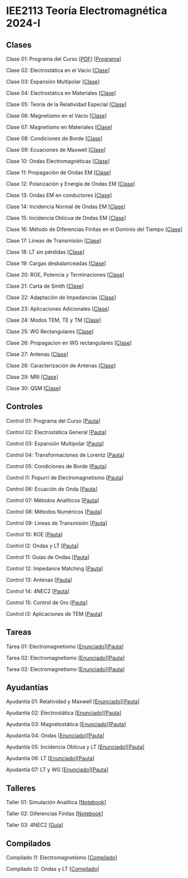 # IEE2113 Teoría Electromagnética 2024-I

## Clases
Clase 01: Programa del Curso 
[[PDF](https://github.com/jisilva8/IEE2113_2024_01/blob/main/Clases/Clase01-Programa.pdf)]
[[Programa](https://github.com/jisilva8/IEE2113_2024_01/blob/main/Administrativo/programa_curso_v1.pdf)]

Clase 02: Electrostática en el Vacío 
[[Clase](https://github.com/jisilva8/IEE2113_2024_01/blob/main/Clases/Clase02-ElectroEnVacio.pdf)]

Clase 03: Expansión Multipolar 
[[Clase](https://github.com/jisilva8/IEE2113_2024_01/blob/main/Clases/Clase03-ExpansionMultipolar.pdf)]

Clase 04: Electrostática en Materiales 
[[Clase](https://github.com/jisilva8/IEE2113_2024_01/blob/main/Clases/Clase04-ElectroEnMateriales.pdf)]

Clase 05: Teoría de la Relatividad Especial 
[[Clase](https://github.com/jisilva8/IEE2113_2024_01/blob/main/Clases/Clase05-RelatividadEspecial.pdf)]

Clase 06: Magnetismo en el Vacío
[[Clase](https://github.com/jisilva8/IEE2113_2024_01/blob/main/Clases/Clase06-MagnetoEnVacio.pdf)]

Clase 07: Magnetismo en Materiales
[[Clase](https://github.com/jisilva8/IEE2113_2024_01/blob/main/Clases/Clase07-MagnetoEnMateriales.pdf)]

Clase 08: Condiciones de Borde [[Clase](https://github.com/jisilva8/IEE2113_2024_01/blob/main/Clases/Clase08-CondicionesDeBorde.pdf)]

Clase 09: Ecuaciones de Maxwell
[[Clase](https://github.com/jisilva8/IEE2113_2024_01/blob/main/Clases/Clase09-EcuacionesDeMaxwell.pdf)]

Clase 10: Ondas Electromagnéticas [[Clase](https://github.com/jisilva8/IEE2113_2024_01/blob/main/Clases/Clase10-OndasEM.pdf)]

Clase 11: Propagación de Ondas EM [[Clase](https://github.com/jisilva8/IEE2113_2024_01/blob/main/Clases/Clase11-PropagacionOndasEM.pdf)]

Clase 12: Polarización y Energía de Ondas EM [[Clase](https://github.com/jisilva8/IEE2113_2024_01/blob/main/Clases/Clase12-PolarizacionEnergiaOndasEM.pdf)]

Clase 13: Ondas EM en conductores [[Clase](https://github.com/jisilva8/IEE2113_2024_01/blob/main/Clases/Clase13-OndasEMConductores.pdf)]

Clase 14: Incidencia Normal de Ondas EM [[Clase](https://github.com/jisilva8/IEE2113_2024_01/blob/main/Clases/Clase14-IncidenciaNormal.pdf)]

Clase 15: Incidencia Oblicua de Ondas EM [[Clase](https://github.com/jisilva8/IEE2113_2024_01/blob/main/Clases/Clase15-IncidenciaOblicua.pdf)]

Clase 16: Método de Diferencias Finitas en el Dominio del Tiempo [[Clase](https://github.com/jisilva8/IEE2113_2024_01/blob/main/Clases/Clase16-DiferenciasFinitas.pdf)]

Clase 17: Líneas de Transmisión [[Clase](https://github.com/jisilva8/IEE2113_2024_01/blob/main/Clases/Clase17-IntroLineasdeTransmision.pdf)]

Clase 18: LT sin pérdidas [[Clase](https://github.com/jisilva8/IEE2113_2024_01/blob/main/Clases/Clase18-LTsinPerdidas.pdf)]

Clase 19: Cargas desbalanceadas [[Clase](https://github.com/jisilva8/IEE2113_2024_01/blob/main/Clases/Clase19-CargasDesbalanceadas.pdf)]

Clase 20: ROE, Potencia y Terminaciones [[Clase](https://github.com/jisilva8/IEE2113_2024_01/blob/main/Clases/Clase20-ROEPotenciaTerminaciones.pdf)]

Clase 21: Carta de Smith [[Clase](https://github.com/jisilva8/IEE2113_2024_01/blob/main/Clases/Clase21-CartaSmith.pdf)]

Clase 22: Adaptación de Impedancias [[Clase](https://github.com/jisilva8/IEE2113_2024_01/blob/main/Clases/Clase22-AdaptacionImpedancias.pdf)]

Clase 23: Aplicaciones Adicionales [[Clase](https://github.com/jisilva8/IEE2113_2024_01/blob/main/Clases/Clase23-AplicacionesAdicionales.pdf)]

Clase 24: Modos TEM, TE y TM [[Clase](https://github.com/jisilva8/IEE2113_2024_01/blob/main/Clases/Clase24-ModosTEMTETM.pdf)]

Clase 25: WG Rectangulares [[Clase](https://github.com/jisilva8/IEE2113_2024_01/blob/main/Clases/Clase25-GuiasRectangularesTEMTETM.pdf)]

Clase 26: Propagacion en WG rectangulares [[Clase](https://github.com/jisilva8/IEE2113_2024_01/blob/main/Clases/Clase26-GuiasRectangularesPropagacion.pdf)]

Clase 27: Antenas [[Clase](https://github.com/jisilva8/IEE2113_2024_01/blob/main/Clases/Clase27-IntroAntenas.pdf)]

Clase 28: Caracterización de Antenas [[Clase](https://github.com/jisilva8/IEE2113_2024_01/blob/main/Clases/Clase28-CaractAntenas.pdf)]

Clase 29: MRI [[Clase](https://github.com/jisilva8/IEE2113_2024_01/blob/main/Clases/Clase29-MRI.pdf)]

Clase 30: QSM [[Clase](https://github.com/jisilva8/IEE2113_2024_01/blob/main/Clases/Clase30-QSM.pdf)]


## Controles
Control 01: Programa del Curso 
[[Pauta](https://github.com/jisilva8/IEE2113_2024_01/blob/main/Controles/control_01-pauta.pdf)]

Control 02: Electrostática General
[[Pauta](https://github.com/jisilva8/IEE2113_2024_01/blob/main/Controles/control_02-pauta.pdf)]

Control 03: Expansión Multipolar
[[Pauta](https://github.com/jisilva8/IEE2113_2024_01/blob/main/Controles/control_03-pauta.pdf)]

Control 04: Transformaciones de Lorentz
[[Pauta](https://github.com/jisilva8/IEE2113_2024_01/blob/main/Controles/control_04-pauta.pdf)]

Control 05: Condiciones de Borde
[[Pauta](https://github.com/jisilva8/IEE2113_2024_01/blob/main/Controles/control_05-pauta.pdf)]

Control I1: Popurrí de Electromagnetismo
[[Pauta](https://github.com/jisilva8/IEE2113_2024_01/blob/main/Controles/control_i1_pauta.pdf)]

Control 06: Ecuación de Onda
[[Pauta](https://github.com/jisilva8/IEE2113_2024_01/blob/main/Controles/control_06-pauta.pdf)]

Control 07: Métodos Analíticos
[[Pauta](https://github.com/jisilva8/IEE2113_2024_01/blob/main/Controles/control_07-pauta.pdf)]

Control 08: Métodos Numéricos
[[Pauta](https://github.com/jisilva8/IEE2113_2024_01/blob/main/Controles/control_08-pauta.pdf)]

Control 09: Lineas de Transmisión
[[Pauta](https://github.com/jisilva8/IEE2113_2024_01/blob/main/Controles/control_09-pauta.pdf)]

Control 10: ROE
[[Pauta](https://github.com/jisilva8/IEE2113_2024_01/blob/main/Controles/control_10-pauta.pdf)]

Control I2: Ondas y LT
[[Pauta](https://github.com/jisilva8/IEE2113_2024_01/blob/main/Controles/control_i2-pauta.pdf)]

Control 11: Guías de Ondas
[[Pauta](https://github.com/jisilva8/IEE2113_2024_01/blob/main/Controles/control_11-pauta.pdf)]

Control 12: Impedance Matching
[[Pauta](https://github.com/jisilva8/IEE2113_2024_01/blob/main/Controles/control_12-pauta.pdf)]

Control 13: Antenas
[[Pauta](https://github.com/jisilva8/IEE2113_2024_01/blob/main/Controles/control_13-pauta.pdf)]

Control 14: 4NEC2
[[Pauta](https://github.com/jisilva8/IEE2113_2024_01/blob/main/Controles/control_14-pauta.pdf)]

Control 15: Control de Oro
[[Pauta](https://github.com/jisilva8/IEE2113_2024_01/blob/main/Controles/control_15-pauta.pdf)]

Control I3: Aplicaciones de TEM
[[Pauta](https://github.com/jisilva8/IEE2113_2024_01/blob/main/Controles/control_i3-pauta.pdf)]


## Tareas
Tarea 01: Electromagnetismo [[Enunciado](https://github.com/jisilva8/IEE2113_2024_01/blob/main/Tareas/Tarea_01.pdf)][[Pauta](https://github.com/jisilva8/IEE2113_2024_01/blob/main/Tareas/Tarea_01-pauta.pdf)]

Tarea 02: Electromagnetismo [[Enunciado](https://github.com/jisilva8/IEE2113_2024_01/blob/main/Tareas/Tarea_02.pdf)][[Pauta](https://github.com/jisilva8/IEE2113_2024_01/blob/main/Tareas/Tarea_02-pauta.pdf)]

Tarea 02: Electromagnetismo [[Enunciado](https://github.com/jisilva8/IEE2113_2024_01/blob/main/Tareas/Tarea_03.pdf)][[Pauta](https://github.com/jisilva8/IEE2113_2024_01/blob/main/Tareas/Tarea_03-pauta.pdf)]


## Ayudantías
Ayudantía 01: Relatividad y Maxwell [[Enunciado](https://github.com/jisilva8/IEE2113_2024_01/blob/main/Ayudantias/Ayudantia01.pdf)][[Pauta](https://github.com/jisilva8/IEE2113_2024_01/blob/main/Ayudantias/Ayudantia01-PAUTA.pdf)]

Ayudantía 02: Electrostática [[Enunciado](https://github.com/jisilva8/IEE2113_2024_01/blob/main/Ayudantias/Ayudantia02.pdf)][[Pauta](https://github.com/jisilva8/IEE2113_2024_01/blob/main/Ayudantias/Ayudantia02-PAUTA.pdf)]

Ayudantía 03: Magnetostática [[Enunciado](https://github.com/jisilva8/IEE2113_2024_01/blob/main/Ayudantias/Ayudantia03.pdf)][[Pauta](https://github.com/jisilva8/IEE2113_2024_01/blob/main/Ayudantias/Ayudantia03-PAUTA.pdf)]

Ayudantía 04: Ondas [[Enunciado](https://github.com/jisilva8/IEE2113_2024_01/blob/main/Ayudantias/Ayudantia04.pdf)][[Pauta](https://github.com/jisilva8/IEE2113_2024_01/blob/main/Ayudantias/Ayudantia04-PAUTA.pdf)]

Ayudantía 05: Incidencia Oblicua y LT [[Enunciado](https://github.com/jisilva8/IEE2113_2024_01/blob/main/Ayudantias/Ayudantia05.pdf)][[Pauta](https://github.com/jisilva8/IEE2113_2024_01/blob/main/Ayudantias/Ayudantia05-PAUTA.pdf)]

Ayudantía 06: LT [[Enunciado](https://github.com/jisilva8/IEE2113_2024_01/blob/main/Ayudantias/Ayudantia06.pdf)][[Pauta](https://github.com/jisilva8/IEE2113_2024_01/blob/main/Ayudantias/Ayudantia06-PAUTA.pdf)]

Ayudantía 07: LT y WG [[Enunciado](https://github.com/jisilva8/IEE2113_2024_01/blob/main/Ayudantias/Ayudantia07.pdf)][[Pauta](https://github.com/jisilva8/IEE2113_2024_01/blob/main/Ayudantias/Ayudantia07-PAUTA.pdf)]

## Talleres

Taller 01: Simulación Analítica [[Notebook](https://github.com/jisilva8/IEE2113_2024_01/blob/main/Talleres/Taller01_SimulacionAnalitica.ipynb)]

Taller 02: Diferencias Finitas [[Notebook](https://github.com/jisilva8/IEE2113_2024_01/blob/main/Talleres/Taller02_DiferenciasFinitas.ipynb)]

Taller 03: 4NEC2 [[Guía](https://github.com/jisilva8/IEE2113_2024_01/blob/main/Talleres/Taller_4nec2.pdf)]


## Compilados
Compilado I1: Electromagnetismo [[Compilado](https://github.com/jisilva8/IEE2113_2024_01/blob/main/Compilados/CompiladoI01.pdf)]

Compilado I2: Ondas y LT [[Compilado](https://github.com/jisilva8/IEE2113_2024_01/blob/main/Compilados/CompiladoI02.pdf)]
